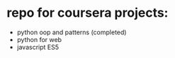 # repo for coursera projects:
- python oop and patterns (completed)
- python for web
- javascript ES5